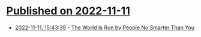 # [Published on 2022-11-11](index.md)

* [2022-11-11, 15:43:39](https://news.ycombinator.com/item?id=33562204) - [The World Is Run by People No Smarter Than You](https://www.swyx.io/no-smarter)
